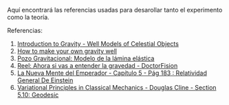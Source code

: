Aquí encontrará las referencias usadas para desarollar tanto el experimento como la teoría.

Referencias: 

1.  [Introduction to Gravity - Well Models of Celestial Objects](https://www.google.com/url?sa=t&source=web&rct=j&opi=89978449&url=https://www.spiralwishingwells.com/guide/Gravity_Wells_Mirenberg.pdf&ved=2ahUKEwjchcL98sCLAxWcTjABHdzdCFgQFnoECEEQAQ&sqi=2&usg=AOvVaw3YWd8O06YmbQnict-uUKIk)
2.  [How to make your own gravity well](https://demos.smu.ca/how-tos/160-make-your-own-gravity-well)
3.  [Pozo Gravitacional: Modelo de la lámina elástica](https://es.wikipedia.org/wiki/Pozo_gravitatorio#El_modelo_de_la_l%C3%A1mina_el%C3%A1stica)
4.  [Reel: Ahora si vas a entender la gravedad - DoctorFision](https://www.youtube.com/shorts/-aSM9S4Rwkg?feature=share)
5.  [La Nueva Mente del Emperador - Capítulo 5 - Pág 183 : Relatividad General De Einstein](https://www.cs.buap.mx/~jitalo/libros/lanueva.pdf)
6.  [Variational Principles in Classical Mechanics - Douglas Cline - Section 5.10: Geodesic](https://www.google.com/url?sa=t&rct=j&q=&esrc=s&source=web&cd=&ved=2ahUKEwjB5PXzm8GLAxVmTTABHcViBEQQFnoECDcQAQ&url=https%3A%2F%2Fbatch.libretexts.org%2Fprint%2FLetter%2FFinished%2Fphys-9557%2FFull.pdf&usg=AOvVaw1AqodcCvS9KYd88n1lghuF&opi=89978449)
